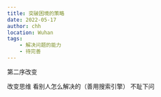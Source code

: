 ```yaml
---
title: 突破困境的策略
date: 2022-05-17
author: chh
location: Wuhan  
tags:
    - 解决问题的能力
    - 待完善
---
```

第二序改变

改变思维
看别人怎么解决的（善用搜索引擎）
不耻下问